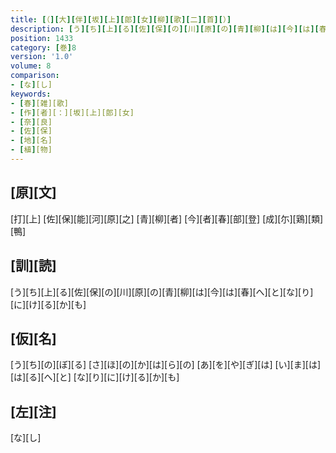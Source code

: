 ```yaml
---
title: [（][大][伴][坂][上][郎][女][柳][歌][二][首][）]
description: [う][ち][上][る][佐][保][の][川][原][の][青][柳][は][今][は][春][へ][と][な][り][に][け][る][か][も]
position: 1433
category: [巻]8
version: '1.0'
volume: 8
comparison:
- [な][し]
keywords:
- [春][雑][歌]
- [作][者][：][坂][上][郎][女]
- [奈][良]
- [佐][保]
- [地][名]
- [植][物]
---
```


## [原][文]

[打][上] [佐][保][能][河][原][之] [青][柳][者] [今][者][春][部][登] [成][尓][鶏][類][鴨]

## [訓][読]

[う][ち][上][る][佐][保][の][川][原][の][青][柳][は][今][は][春][へ][と][な][り][に][け][る][か][も]

## [仮][名]

[う][ち][の][ぼ][る] [さ][ほ][の][か][は][ら][の] [あ][を][や][ぎ][は] [い][ま][は][は][る][へ][と] [な][り][に][け][る][か][も]

## [左][注]

[な][し]
